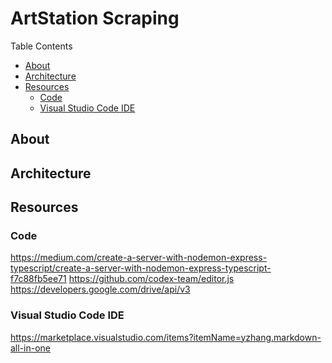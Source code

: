 <!-- omit in toc -->
# ArtStation Scraping

Table Contents

- [About](#about)
- [Architecture](#architecture)
- [Resources](#resources)
  - [Code](#code)
  - [Visual Studio Code IDE](#visual-studio-code-ide)


## About

## Architecture

## Resources

### Code

https://medium.com/create-a-server-with-nodemon-express-typescript/create-a-server-with-nodemon-express-typescript-f7c88fb5ee71
https://github.com/codex-team/editor.js
https://developers.google.com/drive/api/v3

### Visual Studio Code IDE

https://marketplace.visualstudio.com/items?itemName=yzhang.markdown-all-in-one